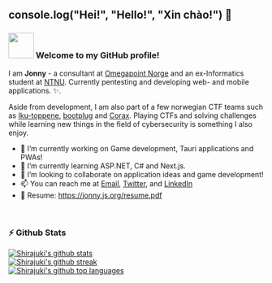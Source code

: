 ## console.log("Hei!", "Hello!", "Xin chào!") 👋

### <img src="https://media.giphy.com/media/VgCDAzcKvsR6OM0uWg/giphy.gif" width="50" /> Welcome to my GitHub profile! 

I am **Jonny** - a consultant at [Omegapoint Norge](https://omegapoint.no/) and an ex-Informatics student at [NTNU](https://ntnu.no/). Currently pentesting and developing web- and mobile applications. ✨.

Aside from development, I am also part of a few norwegian CTF teams such as [Iku-toppene](https://ctftime.org/team/109611), [bootplug](https://bootplug.io/) and [Corax](https://corax.team/). Playing CTFs and solving challenges while learning new things in the field of cybersecurity is something I also enjoy.

- 🔭 I’m currently working on Game development, Tauri applications and PWAs!
- 🌱 I’m currently learning ASP.NET, C# and Next.js.
- 👯 I’m looking to collaborate on application ideas and game development!
- 📫 You can reach me at [Email](mailto:jonny@ngoluong.no), [Twitter](https://twitter.com/shirajukii), and [LinkedIn](https://www.linkedin.com/in/shirajuki/)
- 🧾 Resume: https://jonny.js.org/resume.pdf

<br/>

<h3>⚡ Github Stats</h3>
<div ><a href="https://github.com/anuraghazra/github-readme-stats"><img src="https://github-readme-stats.vercel.app/api?username=Shirajuki&count_private=true&show_icons=true&theme=catppuccin_mocha" alt="Shirajuki's github stats"/></a></div>
<div><a href="https://github.com/DenverCoder1/github-readme-streak-stats"><img src="https://github-readme-streak-stats.herokuapp.com/?user=Shirajuki&theme=catppuccin_mocha" alt="Shirajuki's github streak"/></a></div>
<div><a href="https://github.com/anuraghazra/github-readme-stats"><img src="https://github-readme-stats.vercel.app/api/top-langs/?username=Shirajuki&hide=html,css,Rich%20Text%20Format,Scheme,Vim%20Script&langs_count=6&layout=compact&theme=catppuccin_mocha" alt="Shirajuki's github top languages"/></a></div>

